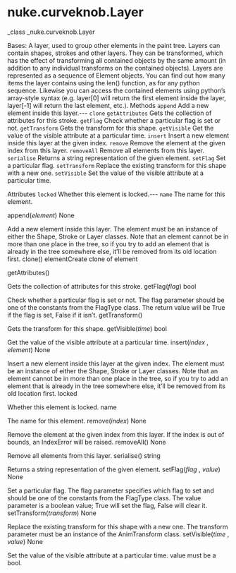 # nuke.curveknob.Layer
_class _nuke.curveknob.Layer

Bases:
A layer, used to group other elements in the paint tree.
Layers can contain shapes, strokes and other layers. They can be transformed, which has the effect of transforming all contained objects by the same amount (in addition to any individual transforms on the contained objects).
Layers are represented as a sequence of Element objects. You can find out how many items the layer contains using the len() function, as for any python sequence. Likewise you can access the contained elements using python’s array-style syntax (e.g. layer[0] will return the first element inside the layer, layer[-1] will return the last element, etc.).
Methods
`append`  Add a new element inside this layer.---
`clone`
`getAttributes`  Gets the collection of attributes for this stroke.
`getFlag`  Check whether a particular flag is set or not.
`getTransform`  Gets the transform for this shape.
`getVisible`  Get the value of the visible attribute at a particular time.
`insert`  Insert a new element inside this layer at the given index.
`remove`  Remove the element at the given index from this layer.
`removeAll`  Remove all elements from this layer.
`serialise`  Returns a string representation of the given element.
`setFlag`  Set a particular flag.
`setTransform`  Replace the existing transform for this shape with a new one.
`setVisible`  Set the value of the visible attribute at a particular time.

Attributes
`locked`  Whether this element is locked.---
`name`  The name for this element.

append(_element_)  None

Add a new element inside this layer. The element must be an instance of either the Shape, Stroke or Layer classes. Note that an element cannot be in more than one place in the tree, so if you try to add an element that is already in the tree somewhere else, it’ll be removed from its old location first.
clone()  elementCreate clone of element

getAttributes()

Gets the collection of attributes for this stroke.
getFlag(_flag_)  bool

Check whether a particular flag is set or not. The flag parameter should be one of the constants from the FlagType class. The return value will be True if the flag is set, False if it isn’t.
getTransform()

Gets the transform for this shape.
getVisible(_time_)  bool

Get the value of the visible attribute at a particular time.
insert(_index_ , _element_)  None

Insert a new element inside this layer at the given index. The element must be an instance of either the Shape, Stroke or Layer classes. Note that an element cannot be in more than one place in the tree, so if you try to add an element that is already in the tree somewhere else, it’ll be removed from its old location first.
locked

Whether this element is locked.
name

The name for this element.
remove(_index_)  None

Remove the element at the given index from this layer. If the index is out of bounds, an IndexError will be raised.
removeAll()  None

Remove all elements from this layer.
serialise()  string

Returns a string representation of the given element.
setFlag(_flag_ , _value_)  None

Set a particular flag. The flag parameter specifies which flag to set and should be one of the constants from the FlagType class. The value parameter is a boolean value; True will set the flag, False will clear it.
setTransform(_transform_)  None

Replace the existing transform for this shape with a new one. The transform parameter must be an instance of the AnimTransform class.
setVisible(_time_ , _value_)  None

Set the value of the visible attribute at a particular time. value must be a bool.